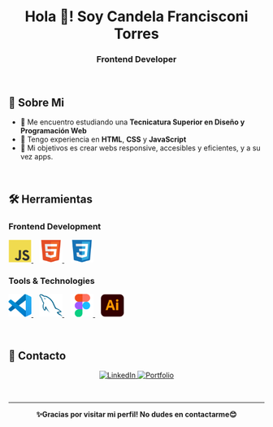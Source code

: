 <h1 align="center">Hola 👋! Soy Candela Francisconi Torres</h1>
<h3 align="center">Frontend Developer</h3>

<br>

## 🚀 Sobre Mi
- 🌱 Me encuentro estudiando una **Tecnicatura Superior en Diseño y Programación Web**
- 💼 Tengo experiencia en **HTML**, **CSS** y **JavaScript**
- 🎯 Mi objetivos es crear webs responsive, accesibles y eficientes, y a su vez apps.

<br>

## 🛠️ Herramientas

### Frontend Development
<p align="left">
  <a href="https://www.w3schools.com/js/" target="_blank" rel="noreferrer"> 
    <img src="https://raw.githubusercontent.com/devicons/devicon/master/icons/javascript/javascript-original.svg" alt="javascript" width="45" height="45"/> </a>&nbsp;&nbsp;
  <a href="www.w3schools.com/html/" target="_blank" rel="noreferrer"> 
    <img src="https://raw.githubusercontent.com/devicons/devicon/master/icons/html5/html5-original.svg" alt="html5" width="45" height="45"/> </a>&nbsp;&nbsp;
  <a href="https://www.w3schools.com/css/" target="_blank" rel="noreferrer"> 
    <img src="https://raw.githubusercontent.com/devicons/devicon/master/icons/css3/css3-original.svg" alt="css3" width="45" height="45"/> </a>
</p>


### Tools & Technologies
<p align="left">
  <a href="https://code.visualstudio.com/" target="_blank" rel="noreferrer"> 
    <img src="https://raw.githubusercontent.com/devicons/devicon/master/icons/vscode/vscode-original.svg" alt="vscode" width="45" height="45"/> </a>&nbsp;&nbsp;
   <a href="https://www.mysql.com/" target="_blank" rel="noreferrer"> 
    <img src="https://raw.githubusercontent.com/devicons/devicon/master/icons/mysql/mysql-original.svg" alt="mysql" width="45" height="45"/> </a>&nbsp;&nbsp;
  <a href="https://www.figma.com/" target="_blank" rel="noreferrer"> 
    <img src="https://raw.githubusercontent.com/devicons/devicon/master/icons/figma/figma-original.svg" alt="figma" width="45" height="45"/> </a>&nbsp;&nbsp;
  <a href="https://www.adobe.com/ar/products/illustrator.html" target="_blank" rel="noreferrer"> 
    <img src="https://raw.githubusercontent.com/devicons/devicon/master/icons/illustrator/illustrator-original.svg" alt="adobe-illustrator" width="45" height="45"/> </a>
</p>

<br>

<!--
## 📊 GitHub Analytics

<p align="center">
  <img width="48%" src="https://github-readme-stats.vercel.app/api?username=your-github-username&show_icons=true&theme=tokyonight&hide_border=true" />
  <img width="48%" src="https://github-readme-stats.vercel.app/api/top-langs/?username=your-github-username&layout=compact&theme=tokyonight&hide_border=true" />
</p>

<p align="center">
  <img width="48%" src="https://github-readme-streak-stats.herokuapp.com/?user=your-github-username&theme=tokyonight&hide_border=true" />
  <img width="48%" src="https://github-readme-stats.vercel.app/api/wakatime?username=your-wakatime-username&theme=tokyonight&hide_border=true" />
</p>

<br>
-->

## 🤝 Contacto

<p align="center">
  <a href="https://www.linkedin.com/in/candela-francisconi-torres/" target="_blank">
    <img src="https://img.shields.io/badge/LinkedIn-0077B5?style=for-the-badge&logo=linkedin&logoColor=white" alt="LinkedIn" />
  </a>
  <a href="https://candela-francisconi-torres.netlify.app/" target="_blank">
    <img src="https://img.shields.io/badge/Portfolio-000000?style=for-the-badge&logo=About.me&logoColor=white" alt="Portfolio" />
  </a>
</p>

<br>

<!--
## 🏆 GitHub Achievements

<p align="center">
  <img src="https://github-profile-trophy.vercel.app/?username=your-github-username&theme=darkhub&no-frame=true&margin-w=15&margin-h=15" />
</p>

<br>

## 📈 Contribution Activity

<p align="center">
  <img src="https://github-readme-activity-graph.vercel.app/graph?username=your-github-username&theme=tokyo-night&hide_border=true" />
</p>

<br>

<p align="center">
  <img src="https://komarev.com/ghpvc/?username=your-github-username&label=Profile%20views&color=0e75b6&style=flat" alt="Profile views" />
  <img src="https://img.shields.io/github/followers/your-github-username?label=Followers&style=social" alt="GitHub followers" />
</p>

--->

---

<p align="center">
  <strong>✨Gracias por visitar mi perfil! No dudes en contactarme😊</strong>
</p>
